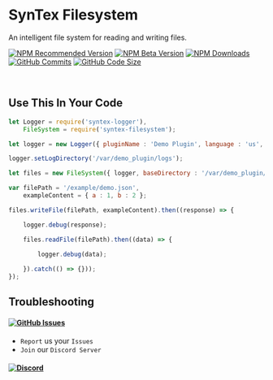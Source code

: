 # SynTex Filesystem
An intelligent file system for reading and writing files.

[![NPM Recommended Version](https://img.shields.io/npm/v/syntex-filesystem?label=release&color=brightgree&style=for-the-badge)](https://www.npmjs.com/package/syntex-filesystem)
[![NPM Beta Version](https://img.shields.io/npm/v/syntex-filesystem/beta?color=orange&label=beta&style=for-the-badge)](https://www.npmjs.com/package/syntex-filesystem)
[![NPM Downloads](https://img.shields.io/npm/dt/syntex-filesystem?color=9944ee&&style=for-the-badge)](https://www.npmjs.com/package/syntex-filesystem)
[![GitHub Commits](https://img.shields.io/github/commits-since/SynTexDZN/syntex-filesystem/1.0.0?color=yellow&label=commits&style=for-the-badge)](https://github.com/SynTexDZN/syntex-filesystem/commits)
[![GitHub Code Size](https://img.shields.io/github/languages/code-size/SynTexDZN/syntex-filesystem?color=0af&style=for-the-badge)](https://github.com/SynTexDZN/syntex-filesystem)

<br>

## Use This In Your Code
```js
let Logger = require('syntex-logger'),
    FileSystem = require('syntex-filesystem');

let logger = new Logger({ pluginName : 'Demo Plugin', language : 'us', debug : true });

logger.setLogDirectory('/var/demo_plugin/logs');

let files = new FileSystem({ logger, baseDirectory : '/var/demo_plugin/' }, { initDirectories : ['example', 'logs'], enableCache : false });

var filePath = '/example/demo.json',
    exampleContent = { a : 1, b : 2 };

files.writeFile(filePath, exampleContent).then((response) => {

    logger.debug(response);

    files.readFile(filePath).then((data) => {
        
        logger.debug(data);

    }).catch(() => {}));
});
```
## Troubleshooting
#### [![GitHub Issues](https://img.shields.io/github/issues-raw/SynTexDZN/syntex-filesystem?logo=github&style=for-the-badge)](https://github.com/SynTexDZN/syntex-filesystem/issues)
- `Report` us your `Issues`
- `Join` our `Discord Server`
#### [![Discord](https://img.shields.io/discord/442095224953634828?color=5865F2&logoColor=white&label=discord&logo=discord&style=for-the-badge)](https://discord.gg/XUqghtw4DE)